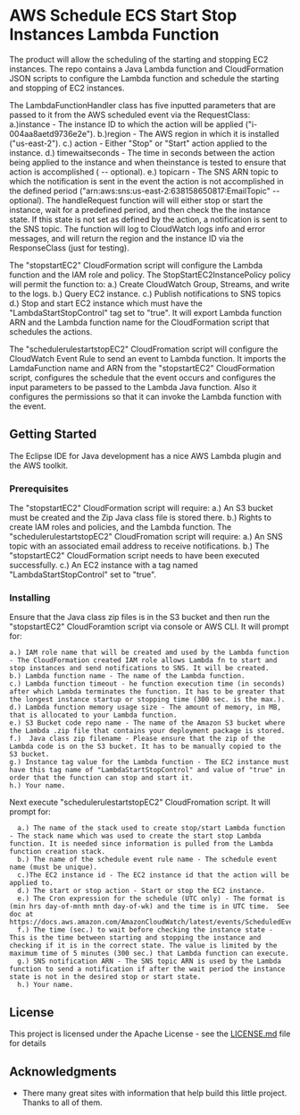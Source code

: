 # AWS Schedule ECS Start Stop Instances Lambda Function

The product will allow the scheduling of the starting and stopping EC2 instances. The repo contains a Java Lambda function and CloudFormation JSON scripts to configure the Lambda function and schedule the starting and stopping of EC2 instances.

The LambdaFunctionHandler class has five inputted parameters that are passed to it from the AWS scheduled event via the RequestClass:
    a.)instance - The instance ID to which the action will be applied ("i-004aa8aetd9736e2e").
    b.)region - The AWS region in which it is installed ("us-east-2").
    c.) action - Either "Stop" or "Start" action applied to the instance.
    d.) timewaitseconds - The time in seconds between the action being applied to the instance and when theinstance is tested to ensure that action is accomplished ( -- optional).
    e.) topicarn - The SNS ARN topic to which the notification is sent in the event the action is not accomplished in the defined period ("arn:aws:sns:us-east-2:638158650817:EmailTopic" -- optional).
The handleRequest function will will either stop or start the instance, wait for a predefined period, and then check the the instance state. If this state is not set as defined by the action, a notification is sent to the SNS topic. The function will log to CloudWatch logs info and error messages, and will return the region and the instance ID via the ResponseClass (just for testing).

The "stopstartEC2" CloudFormation script will configure the Lambda function and the IAM role and policy. The StopStartEC2InstancePolicy policy will permit the function to:
    a.) Create CloudWatch Group, Streams, and write to the logs.
    b.) Query EC2 instance.
    c.) Publish notifications to SNS topics
    d.) Stop and start EC2 instance which must have the "LambdaStartStopControl" tag set to "true".
It will export Lambda function ARN and the Lambda function name for the CloudFormation script that schedules the actions.

The "schedulerulestartstopEC2" CloudFromation script will configure the CloudWatch Event Rule to send an event to Lambda function. It imports the LamdaFunction name and ARN from the "stopstartEC2" CloudFormation script, configures the schedule that the event occurs and configures the input parameters to be passed to the Lambda Java function. Also it configures the permissions so that it can invoke the Lambda function with the event.

## Getting Started

The Eclipse IDE for Java development has a nice AWS Lambda plugin and the AWS toolkit.  

### Prerequisites

The "stopstartEC2" CloudFormation script will require:
    a.) An S3 bucket must be created and the Zip Java class file is stored there. 
    b.) Rights to create IAM roles and policies, and the Lambda function.
The "schedulerulestartstopEC2" CloudFromation script will require:
    a.) An SNS topic with an associated email address to receive notifications.
    b.) The "stopstartEC2" CloudFormation script needs to have been executed successfully.
    c.) An EC2 instance with a tag named "LambdaStartStopControl" set to "true".

### Installing

Ensure that the Java class zip files is in the S3 bucket and then run the "stopstartEC2" CloudForamtion script via console or AWS CLI. It will prompt for:

    a.) IAM role name that will be created amd used by the Lambda function - The CloudFormation created IAM role allows Lambda fn to start and stop instances and send notifications to SNS. It will be created.
    b.) Lambda function name - The name of the Lambda function.
    c.) Lambda function timeout - he function execution time (in seconds) after which Lambda terminates the function. It has to be greater that the longest instance startup or stopping time (300 sec. is the max.).
    d.) Lambda function memory usage size - The amount of memory, in MB, that is allocated to your Lambda function.
    e.) S3 Bucket code repo name - The name of the Amazon S3 bucket where the Lambda .zip file that contains your deployment package is stored.
    f.)  Java class zip filename - Please ensure that the zip of the Lambda code is on the S3 bucket. It has to be manually copied to the S3 bucket.
    g.) Instance tag value for the Lambda function - The EC2 instance must have this tag name of "LambdaStartStopControl" and value of "true" in order that the function can stop and start it.
    h.) Your name.
    
   
Next execute  "schedulerulestartstopEC2" CloudFromation script. It will prompt for:

      a.) The name of the stack used to create stop/start Lambda function - The stack name which was used to create the start stop Lambda function. It is needed since information is pulled from the Lambda function creation stack.
      b.) The name of the schedule event rule name - The schedule event name (must be unique).
      c.)The EC2 instance id - The EC2 instance id that the action will be applied to.
      d.) The start or stop action - Start or stop the EC2 instance.
      e.) The Cron expression for the schedule (UTC only) - The format is (min hrs day-of-mnth mnth day-of-wk) and the time is in UTC time.  See doc at https://docs.aws.amazon.com/AmazonCloudWatch/latest/events/ScheduledEvents.html.
      f.) The time (sec.) to wait before checking the instance state - This is the time between starting and stopping the instance and checking if it is in the correct state. The value is limited by the maximum time of 5 minutes (300 sec.) that Lambda function can execute. 
      g.) SNS notification ARN - The SNS topic ARN is used by the Lambda function to send a notification if after the wait period the instance state is not in the desired stop or start state.
      h.) Your name.

## License

This project is licensed under the Apache License - see the [LICENSE.md](LICENSE.md) file for details

## Acknowledgments

* There many great sites with information that help build this little project. Thanks to all of them.


